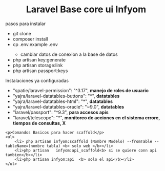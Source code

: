 
<h1 align="center">Laravel Base core ui Infyom</h1>
<p>pasos para instalar </p>
<ul>
    <li>git clone</li>
    <li>composer install</li>
    <li>cp .env.example .env</li>
    <ul>
        <li>cambiar datos de conexion a la base de datos</li>
    </ul>
    <li>php artisan key:generate</li>
    <li>php artisan storage:link</li>
    <li>php artisan passport:keys</li>
</ul>

<p>Instalaciones ya configuradas</p>

<ul>
        <li>"spatie/laravel-permission": "^3.17", <b> manejo de roles de usuario </b></li>
    <li>"yajra/laravel-datatables-buttons": "*", <b>datatables</b>  </li>
        <li>"yajra/laravel-datatables-html": "*", <b>  datatables </b> </li>
        <li>"yajra/laravel-datatables-oracle": "~9.0",  <b>datatables</b> </li>
        <li>"laravel/passport": "^9.3",     <b> para accesos apis </b></li>
        <li>"laravel/telescope": "*",        <b> monitoreo de acciones en el sistema errore, tiempos de consultas, X </b></li>
    </ul>
    
    
    <p>Comandos Basicos para hacer scaffold</p>
    <ul>
        <li> php artisan infyom:scaffold (Nombre Modelo) --fromTable --tableName=(nombre tabla) <b> solo web </b></li>
        <li>php artisan   infyom:api_scaffold<b> si se quiere conn api tambien</b></li>
        <li>php artisan infyom:api  <b> solo el api</b></li>
    </ul>
    
